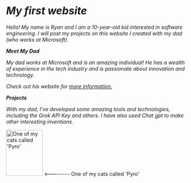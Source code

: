 # *My first website*

*Hello! My name is Ryan and I am a 10-year-old kid interested in software engineering. I will post my projects on this website I created with my dad (who works at Microsoft).*

 ***Meet My Dad***

*My dad works at Microsoft and is an amazing individual! He has a wealth of experience in the tech industry and is passionate about innovation and technology.*

*Check out his website for [more information.](https://zhihua-lai.com/)*
 
 ***Projects***

*With my dad, I've developed some amazing tools and technologies, including the Grok API Key and others. I have also used Chat gpt to make other interesting inventions.*

<img src="https://github.com/user-attachments/assets/a98e3ee8-9c3c-401d-a268-ec8c913f61dc" width="100" height="125" alt="One of my cats called 'Pyro'">   <-------- One of my cats called 'Pyro'

